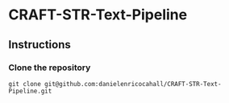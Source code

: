 # CRAFT-STR-Text-Pipeline

## Instructions

### Clone the repository
`git clone git@github.com:danielenricocahall/CRAFT-STR-Text-Pipeline.git`


### 

